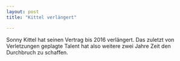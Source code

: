 ```yaml
---
layout: post
title: "Kittel verlängert"

---
```


Sonny Kittel hat seinen Vertrag bis 2016 verlängert. Das zuletzt von Verletzungen geplagte Talent hat also weitere zwei Jahre Zeit den Durchbruch zu schaffen.


